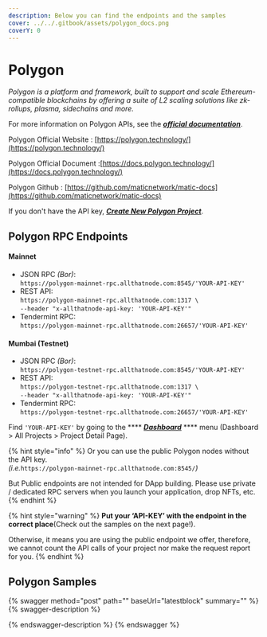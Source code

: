 ```yaml
---
description: Below you can find the endpoints and the samples
cover: ../../.gitbook/assets/polygon_docs.png
coverY: 0
---
```


# Polygon

_Polygon is a platform and framework, built to support and scale Ethereum-compatible blockchains by offering a suite of L2 scaling solutions like zk-rollups, plasma, sidechains and more._



For more information on Polygon APIs, see the [_**official documentation**_](https://docs.polygon.technology/).



Polygon Official Website : [https://polygon.technology/](https://polygon.technology/)

Polygon Official Document :[https://docs.polygon.technology/](https://docs.polygon.technology/)

Polygon Github : [https://github.com/maticnetwork/matic-docs](https://github.com/maticnetwork/matic-docs)



If you don't have the API key, [_**Create New Polygon Project**_](https://www.allthatnode.com/nodes.dsrv?protocol=polygon).



## Polygon RPC Endpoints

#### Mainnet

* JSON RPC _(Bor)_:\
  `https://polygon-mainnet-rpc.allthatnode.com:8545/'YOUR-API-KEY'`
* REST API: \
  `https://polygon-mainnet-rpc.allthatnode.com:1317 \`\
  `--header "x-allthatnode-api-key: 'YOUR-API-KEY'"`
* Tendermint RPC: \
  `https://polygon-mainnet-rpc.allthatnode.com:26657/'YOUR-API-KEY'`

#### Mumbai (Testnet)

* JSON RPC _(Bor)_:\
  `https://polygon-testnet-rpc.allthatnode.com:8545/'YOUR-API-KEY'`
* REST API:\
  `https://polygon-testnet-rpc.allthatnode.com:1317 \`\
  `--header "x-allthatnode-api-key: 'YOUR-API-KEY'"`
* Tendermint RPC: \
  `https://polygon-testnet-rpc.allthatnode.com:26657/'YOUR-API-KEY'`



Find `'YOUR-API-KEY'` by going to the **** [_**Dashboard**_](https://www.allthatnode.com/dashboard.dsrv) **** menu (Dashboard > All Projects > Project Detail Page).

{% hint style="info" %}
Or you can use the public Polygon nodes without the API key. \
_(i.e._`https://polygon-mainnet-rpc.allthatnode.com:8545/`_)_

But Public endpoints are not intended for DApp building. Please use private / dedicated RPC servers when you launch your application, drop NFTs, etc.
{% endhint %}

{% hint style="warning" %}
**Put your ‘API-KEY’ with the endpoint in the correct place**(Check out the samples on the next page!).&#x20;

Otherwise, it means you are using the public endpoint we offer, therefore, we cannot count the API calls of your project nor make the request report for you.
{% endhint %}







## Polygon Samples







{% swagger method="post" path="" baseUrl="latestblock" summary="" %}
{% swagger-description %}

{% endswagger-description %}
{% endswagger %}

